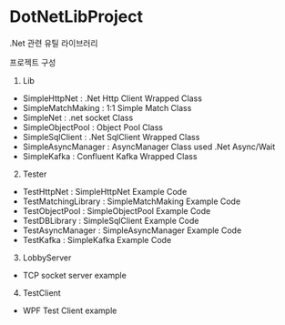 # DotNetLibProject
.Net 관련 유틸 라이브러리

프로젝트 구성
1. Lib
- SimpleHttpNet : .Net Http Client Wrapped Class
- SimpleMatchMaking : 1:1 Simple Match Class
- SimpleNet : .net socket Class
- SimpleObjectPool : Object Pool Class
- SimpleSqlClient : .Net SqlClient Wrapped Class
- SimpleAsyncManager : AsyncManager Class used .Net Async/Wait
- SimpleKafka : Confluent Kafka Wrapped Class

2. Tester
- TestHttpNet : SimpleHttpNet Example Code
- TestMatchingLibrary : SimpleMatchMaking Example Code
- TestObjectPool : SimpleObjectPool Example Code
- TestDBLibrary : SimpleSqlClient Example Code
- TestAsyncManager : SimpleAsyncManager Example Code
- TestKafka : SimpleKafka Example Code

3. LobbyServer
- TCP socket server example

4. TestClient
- WPF Test Client example

